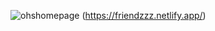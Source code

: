 ![ohshomepage](https://user-images.githubusercontent.com/82093656/154838784-9fd102c6-0bd3-4702-97e7-646b2629411a.PNG)
(https://friendzzz.netlify.app/)
<!-- Leading in React Software Development -->